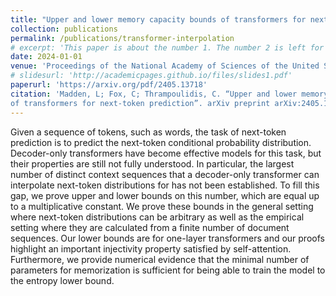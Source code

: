 ```yaml
---
title: "Upper and lower memory capacity bounds of transformers for next-token prediction"
collection: publications
permalink: /publications/transformer-interpolation
# excerpt: 'This paper is about the number 1. The number 2 is left for future work.'
date: 2024-01-01
venue: 'Proceedings of the National Academy of Sciences of the United States of America'
# slidesurl: 'http://academicpages.github.io/files/slides1.pdf'
paperurl: 'https://arxiv.org/pdf/2405.13718'
citation: 'Madden, L; Fox, C; Thrampoulidis, C. “Upper and lower memory capacity bounds
of transformers for next-token prediction”. arXiv preprint arXiv:2405.13718, 2024'
---
```


Given a sequence of tokens, such as words, the task of next-token prediction is to predict the next-token conditional probability distribution. Decoder-only transformers have become effective models for this task, but their properties are still not fully understood. In particular, the largest number of distinct context sequences that a decoder-only transformer can interpolate next-token distributions for has not been established. To fill this gap, we prove upper and lower bounds on this number, which are equal up to a multiplicative constant. We prove these bounds in the general setting where next-token distributions can be arbitrary as well as the empirical setting where they are calculated from a finite number of document sequences. Our lower bounds are for one-layer transformers and our proofs highlight an important injectivity property satisfied by self-attention. Furthermore, we provide numerical evidence that the minimal number of parameters for memorization is sufficient for being able to train the model to the entropy lower bound.